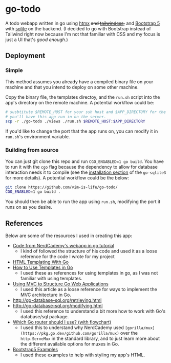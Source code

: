 # go-todo
A todo webapp written in go using [htmx](https://htmx.org)
~~and [tailwindcss](https://tailwindcss.com/),~~
and [Bootstrap 5](https://getbootstrap.com/)
with [sqlite](https://github.com/mattn/go-sqlite3)
on the backend.
(I decided to go with Bootstrap instead of Tailwind right now
because I'm not that familiar with CSS and my focus is just a 
UI that's _good enough_.)

## Deployment
### Simple
This method assumes you already have a compiled binary file on your 
machine and that you intend to deploy on some other machine.

Copy the binary file, the templates directoy, and the `run.sh` script
into the app's directory on the remote machine.
A potential workflow could be:

<!-- TODO check if this is right syntax and works -->
``` sh
# susbtitute $REMOTE_HOST for your ssh host and $APP_DIRECTORY for the folder 
# you'll have this app run in on the server.
scp -r ./go-todo ./views ./run.sh $REMOTE_HOST:$APP_DIRECTORY
```

If you'd like to change the port that the app runs on,
you can modify it in `run.sh`'s environment variable.

### Building from source
<!-- TODO check if this is actually correct -->
You can just git clone this repo and run 
`CGO_ENGABLED=1 go build`. 
You have to run it with the `cgo` flag because the dependency
to allow for database interaction needs it to compile
(see the
[installation section](https://github.com/mattn/go-sqlite3#installation)
of the `go-sqlite3` for more details).
A potential workflow could be the below:

``` sh
git clone https://github.com/vim-is-life/go-todo/
CGO_ENABLED=1 go build .
```

You should then be able to run the app using `run.sh`, modifying 
the port it runs on as you desire.

## References
Below are some of the resources I used in creating this app:
- [Code from NerdCademy's webapp in go tutorial](https://github.com/NerdCademyDev/gophat)
  - I kind of followed the structure of his code and used it 
    as a loose reference for the code I wrote for my project
- [HTML Templating With Go](https://www.makeuseof.com/go-html-templating/)
- [How to Use Templates in Go](https://www.digitalocean.com/community/tutorials/how-to-use-templates-in-go)
  - I used these as references for using templates in go,
    as I was not familiar with using templates.
- [Using MVC to Structure Go Web Applications](https://www.calhoun.io/using-mvc-to-structure-go-web-applications/)
  - I used this article as a loose reference for ways to
    implement the MVC architecture in Go.
- <http://go-database-sql.org/retrieving.html> 
- <http://go-database-sql.org/modifying.html>
  - I used this reference to understand a bit more how to
    work with Go's database/sql package.
- [Which Go router should I use? (with flowchart)](https://www.alexedwards.net/blog/which-go-router-should-i-use)
  - I used this to understand why NerdCademy used 
    `[gorilla/mux](https://pkg.go.dev/github.com/gorilla/mux)`
    over the `http.ServeMux` in the standard library, and to
    just learn more about the different available options for
    muxes in Go.
- [Bootstrap5 Examples](https://getbootstrap.com/docs/5.3/examples/)
  - I used these examples to help with styling my app's HTML.
